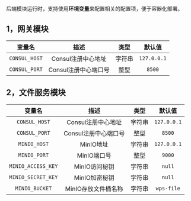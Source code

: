 后端模块运行时，支持使用**环境变量**来配置相关的配置项，便于容器化部署。

## 1，网关模块

|    变量名     |         描述         |  类型  |   默认值    |
| :-----------: | :------------------: | :----: | :---------: |
| `CONSUL_HOST` |  Consul注册中心地址  | 字符串 | `127.0.0.1` |
| `CONSUL_PORT` | Consul注册中心端口号 |  整型  |   `8500`    |

## 2，文件服务模块

|       变量名       |         描述         |  类型  |   默认值    |
| :----------------: | :------------------: | :----: | :---------: |
|   `CONSUL_HOST`    |  Consul注册中心地址  | 字符串 | `127.0.0.1` |
|   `CONSUL_PORT`    | Consul注册中心端口号 |  整型  |   `8500`    |
|    `MINIO_HOST`    |      MinIO地址       | 字符串 | `127.0.0.1` |
|    `MINIO_PORT`    |     MinIO端口号      |  整型  |   `9000`    |
| `MINIO_ACCESS_KEY` |    MinIO访问秘钥     | 字符串 |   `null`    |
| `MINIO_SECRET_KEY` |    MinIO加密秘钥     | 字符串 |   `null`    |
|   `MINIO_BUCKET`   | MinIO存放文件桶名称  | 字符串 | `wps-file`  |